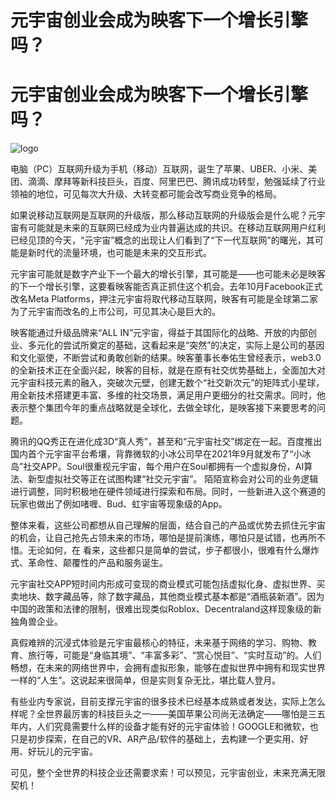 # 元宇宙创业会成为映客下一个增长引擎吗？


# 元宇宙创业会成为映客下一个增长引擎吗？

![logo](https://pics7.baidu.com/feed/a6efce1b9d16fdfaed12d51c2a41055e95ee7b1a.jpeg?token=6c6f13f322719bf9fd9fcecd030a7f81)



 电脑（PC）互联网升级为手机（移动）互联网，诞生了苹果、UBER、小米、美团、滴滴、摩拜等新科技巨头，百度、阿里巴巴、腾讯成功转型，勉强延续了行业领袖的地位，可见每次大升级、大转变都可能会改写商业竞争的格局。

如果说移动互联网是互联网的升级版，那么移动互联网的升级版会是什么呢？元宇宙有可能就是未来的互联网已经成为业内普遍达成的共识。在移动互联网用户红利已经见顶的今天，“元宇宙”概念的出现让人们看到了“下一代互联网”的曙光，其可能是新时代的流量环境，也可能是未来的交互形式。

元宇宙可能就是数字产业下一个最大的增长引擎，其可能是——也可能未必是映客的下一个增长引擎，这要看映客能否真正抓住这个机会。去年10月Facebook正式改名Meta Platforms，押注元宇宙将取代移动互联网，映客有可能是全球第二家为了元宇宙而改名的上市公司，可见其决心是巨大的。

映客能通过升级品牌来“ALL IN”元宇宙，得益于其国际化的战略、开放的内部创业、多元化的尝试所奠定的基础，这看起来是“突然”的决定，实际上是公司的基因和文化驱使，不断尝试和勇敢创新的结果。映客董事长奉佑生曾经表示，web3.0的全新技术正在全面兴起，映客的目标，就是在原有社交优势基础上，全面加大对元宇宙科技元素的融入，突破次元壁，创建无数个“社交新次元”的矩阵式小星球，用全新技术搭建更丰富、多维的社交场景，满足用户更细分的社交需求。同时，他表示整个集团今年的重点战略就是全球化，去做全球化，是映客接下来要思考的问题。

腾讯的QQ秀正在进化成3D“真人秀”，甚至和“元宇宙社交”绑定在一起。百度推出国内首个元宇宙平台希壤，背靠微软的小冰公司早在2021年9月就发布了“小冰岛”社交APP。Soul很重视元宇宙，每个用户在Soul都拥有一个虚拟身份，AI算法、新型虚拟社交等正在试图构建“社交元宇宙”。 陌陌宣称会对公司的业务逻辑进行调整，同时积极地在硬件领域进行探索和布局。同时，一些新进入这个赛道的玩家也做出了例如啫喱、Bud、虹宇宙等现象级的App。

整体来看，这些公司都想从自己理解的层面，结合自己的产品或优势去抓住元宇宙的机会，让自己抢先占领未来的市场，哪怕是提前演练，哪怕只是试错，也再所不惜。无论如何，在 看来，这些都只是简单的尝试，步子都很小，很难有什么爆炸式、革命性、颠覆性的产品和服务诞生。

元宇宙社交APP短时间内形成可变现的商业模式可能包括虚拟化身、虚拟世界、买卖地块、数字藏品等，除了数字藏品，其他商业模式基本都是“酒瓶装新酒”。因为中国的政策和法律的限制，很难出现类似Roblox、Decentraland这样现象级的新独角兽企业。

真假难辨的沉浸式体验是元宇宙最核心的特征，未来基于网络的学习、购物、教育、旅行等，可能是“身临其境”、“丰富多彩”、“赏心悦目”、“实时互动”的。人们畅想，在未来的网络世界中，会拥有虚拟形象，能够在虚拟世界中拥有和现实世界一样的“人生”。这说起来很简单，但是实则复杂无比，堪比载人登月。

有些业内专家说，目前支撑元宇宙的很多技术已经基本成熟或者发达，实际上怎么样呢？全世界最厉害的科技巨头之一——美国苹果公司尚无法确定——哪怕是三五年内，人们究竟需要什么样的设备才能有好的元宇宙体验！GOOGLE和微软，也只是初步探索，在自己的VR、AR产品/软件的基础上，去构建一个更实用、好用、好玩儿的元宇宙。

可见，整个全世界的科技企业还需要求索！可以预见，元宇宙创业，未来充满无限契机！
